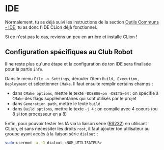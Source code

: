 # IDE

Normalement, tu as déjà suivi les instructions de la section [Outils Communs - IDE](outils_communs/ide.html), tu as donc l'IDE CLion déjà fonctionnel.

Si ce n'est pas le cas, reviens un peu en arrière et installe CLion !

## Configuration spécifiques au Club Robot

Il ne reste plus qu'une étape et la configuration de ton IDE sera finalisée pour la partie `info`.

Dans le menu `File -> Settings`, dérouler l'item `Build, Execution, Deployment` et sélectionner `CMake`. Il faut ensuite remplir certains champs :

- dans `CMake options`, mettre le texte `-DDEBUG=on -DBITS=64` : on spécifie à `CMake` des flags supplémentaires qui sont utilisés par le projet
- dans `Generation path`, mettre le texte `build`
- dans `Build options`, mettre le texte `-j 4` : on compile avec 4 coeurs (ou 8 si ton processeur en a 8)

Enfin, pour pouvoir tester les IA via la liaison série ([RS232](https://fr.wikipedia.org/wiki/RS-232)) en utilisant CLion, et sans nécessiter les droits `root`, il faut ajouter ton utilisateur au groupe ayant accès à la liaison série `dialout` :

```bash
sudo usermod -a -G dialout <NOM_UTILISATEUR>
```
